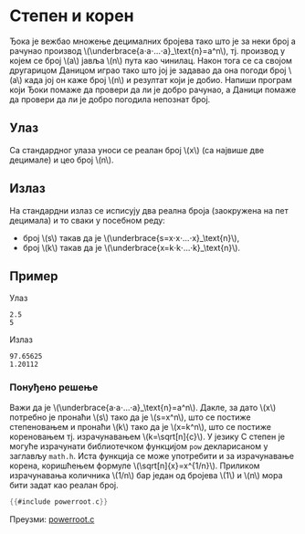 # Степен и корен

Ђока је вежбао множење децималних бројева тако што је за неки број a рачунао
производ \\(\underbrace{a⋅a⋅…⋅a}_\text{n}=a^n\\), тј. производ у којем се број
\\(a\\) јавља \\(n\\) пута као чинилац. Након тога се са својом другарицом
Даницом играо тако што јој је задавао да она погоди број \\(a\\) када јој он
каже број \\(n\\) и резултат који је добио. Напиши програм који Ђоки помаже да
провери да ли је добро рачунао, a Даници помаже да провери да ли је добро
погодила непознат број.

## Улаз

Са стандардног улаза уноси се реалан број \\(x\\) (са највише две децимале) и
цео број \\(n\\).

## Излаз

На стандардни излаз се исписују два реална броја (заокружена на пет децимала) и
то сваки у посебном реду:

- број \\(s\\) такав да је \\(\underbrace{s=x⋅x⋅…⋅x}_\text{n}\\),
- број \\(k\\) такав да је \\(\underbrace{x=k⋅k⋅…⋅k}_\text{n}\\).

## Пример

Улаз

```text
2.5
5
```

Излаз

```text
97.65625
1.20112
```

### Понуђено решење

Важи да је \\(\underbrace{a⋅a⋅…⋅a}_\text{n}=a^n\\). Дакле, за дато \\(x\\)
потребно је пронаћи \\(s\\) тако да је \\(s=x^n\\), што се постиже степеновањем
и пронаћи \\(k\\) тако да је \\(x=k^n\\), што се постиже кореновањем тј.
израчунавањем \\(k=\sqrt[n]{c}\\). У језику C степен је могуће израчунати
библиотечком функцијом `pow` декларисаном у заглављу `math.h`. Иста функција се
може употребити и за израчунавање корена, коришћењем формуле
\\(\sqrt[n]{x}=x^{1/n}\\). Приликом израчунавања количника \\(1/n\\) бар један
од бројева \\(1\\) и \\(n\\) мора бити задат као реалан број.

```c
{{#include powerroot.c}}
```

Преузми: [powerroot.c](powerroot.c)
